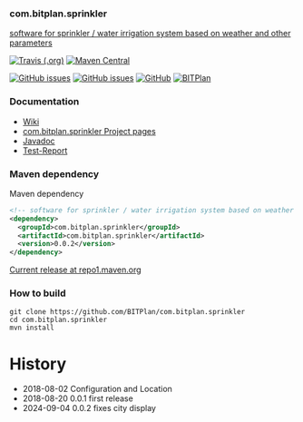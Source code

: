 ### com.bitplan.sprinkler
[software for sprinkler / water irrigation system based on weather and other parameters](http://www.bitplan.com/Sprinkler)

[![Travis (.org)](https://img.shields.io/travis/BITPlan/com.bitplan.sprinkler.svg)](https://travis-ci.org/BITPlan/com.bitplan.sprinkler)
[![Maven Central](https://img.shields.io/maven-central/v/com.bitplan.sprinkler/com.bitplan.sprinkler.svg)](https://search.maven.org/artifact/com.bitplan.sprinkler/com.bitplan.sprinkler/0.0.1/jar)

[![GitHub issues](https://img.shields.io/github/issues/BITPlan/com.bitplan.sprinkler.svg)](https://github.com/BITPlan/com.bitplan.sprinkler/issues)
[![GitHub issues](https://img.shields.io/github/issues-closed/BITPlan/com.bitplan.sprinkler.svg)](https://github.com/BITPlan/com.bitplan.sprinkler/issues/?q=is%3Aissue+is%3Aclosed)
[![GitHub](https://img.shields.io/github/license/BITPlan/com.bitplan.sprinkler.svg)](https://www.apache.org/licenses/LICENSE-2.0)
[![BITPlan](http://wiki.bitplan.com/images/wiki/thumb/3/38/BITPlanLogoFontLessTransparent.png/198px-BITPlanLogoFontLessTransparent.png)](http://www.bitplan.com)

### Documentation
* [Wiki](http://www.bitplan.com/Sprinkler)
* [com.bitplan.sprinkler Project pages](https://BITPlan.github.io/com.bitplan.sprinkler)
* [Javadoc](https://BITPlan.github.io/com.bitplan.sprinkler/apidocs/index.html)
* [Test-Report](https://BITPlan.github.io/com.bitplan.sprinkler/surefire-report.html)
### Maven dependency

Maven dependency
```xml
<!-- software for sprinkler / water irrigation system based on weather and other parameters http://www.bitplan.com/Sprinkler -->
<dependency>
  <groupId>com.bitplan.sprinkler</groupId>
  <artifactId>com.bitplan.sprinkler</artifactId>
  <version>0.0.2</version>
</dependency>
```

[Current release at repo1.maven.org](http://repo1.maven.org/maven2/com/bitplan/sprinkler/com.bitplan.sprinkler/0.0.1/)

### How to build
```
git clone https://github.com/BITPlan/com.bitplan.sprinkler
cd com.bitplan.sprinkler
mvn install
```
# History
* 2018-08-02 Configuration and Location
* 2018-08-20 0.0.1 first release
* 2024-09-04 0.0.2 fixes city display
